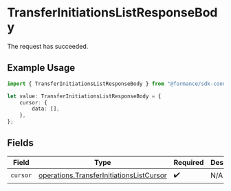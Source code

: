# TransferInitiationsListResponseBody

The request has succeeded.

## Example Usage

```typescript
import { TransferInitiationsListResponseBody } from "@formance/sdk-connectivity/models/operations";

let value: TransferInitiationsListResponseBody = {
    cursor: {
        data: [],
    },
};
```

## Fields

| Field                                                                                                | Type                                                                                                 | Required                                                                                             | Description                                                                                          |
| ---------------------------------------------------------------------------------------------------- | ---------------------------------------------------------------------------------------------------- | ---------------------------------------------------------------------------------------------------- | ---------------------------------------------------------------------------------------------------- |
| `cursor`                                                                                             | [operations.TransferInitiationsListCursor](../../models/operations/transferinitiationslistcursor.md) | :heavy_check_mark:                                                                                   | N/A                                                                                                  |